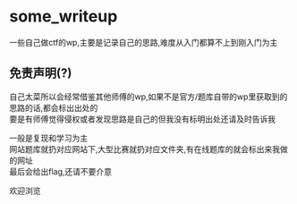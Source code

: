 # some_writeup

一些自己做ctf的wp,主要是记录自己的思路,难度从入门都算不上到刚入门为主

## 免责声明(?)

自己太菜所以会经常借鉴其他师傅的wp,如果不是官方/题库自带的wp里获取到的思路的话,都会标出出处的  
要是有师傅觉得侵权或者发现思路是自己的但我没有标明出处还请及时告诉我  

一般是复现和学习为主  
网站题库就扔对应网站下,大型比赛就扔对应文件夹,有在线题库的就会标出来我做的网址  
最后会给出flag,还请不要介意

欢迎浏览